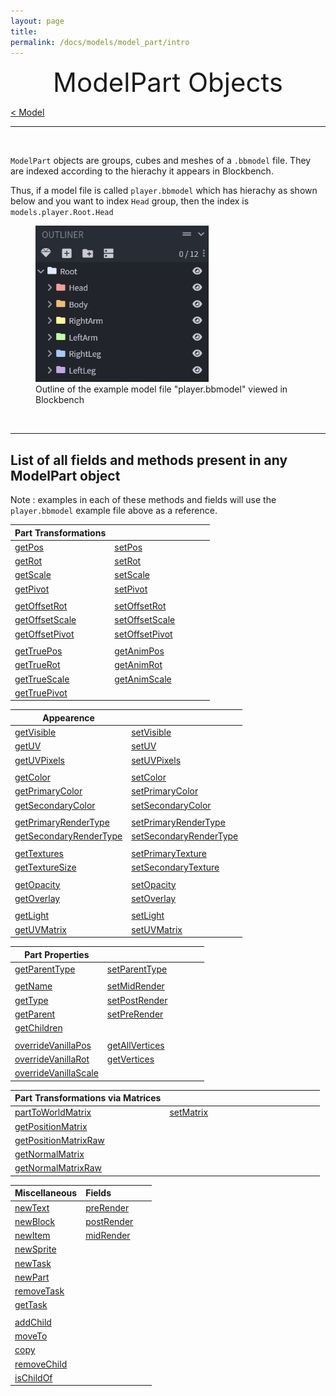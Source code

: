 ```yaml
---
layout: page
title:
permalink: /docs/models/model_part/intro
---
```


<style> span.hidden {visibility: hidden;} </style>

<center style="font-size: 3em;">ModelPart Objects</center>

[< Model](/docs/models)

***

&nbsp;

`ModelPart` objects are groups, cubes and meshes of a `.bbmodel` file. They are indexed according to the hierachy it appears in Blockbench.

Thus, if a model file is called `player.bbmodel` which has hierachy as shown below and you want to index `Head` group, then the index is `models.player.Root.Head`

<figure>
    <img src="/docs/images/player_outliner.png" height="250">
    <figcaption>Outline of the example model file "player.bbmodel" viewed in Blockbench</figcaption>
</figure>

&nbsp;

***

<h2 id="index">List of all fields and methods present in any ModelPart object</h2>

Note : examples in each of these methods and fields will use the `player.bbmodel` example file above as a reference.

| Part Transformations                                                          | <span class="hidden">Part Transformations</span>                              |
| ----------------------------------------------------------------------------- | ----------------------------------------------------------------------------- |
| [getPos](/docs/models/model_part/full1#getPos)                                | [setPos](/docs/models/model_part/full1#setPos)                                |
| [getRot](/docs/models/model_part/full1#getRot)                                | [setRot](/docs/models/model_part/full1#setRot)                                |
| [getScale](/docs/models/model_part/full1#getScale)                            | [setScale](/docs/models/model_part/full1#setScale)                            |
| [getPivot](/docs/models/model_part/full1#getPivot)                            | [setPivot](/docs/models/model_part/full1#setPivot)                            |
|                                                                               |                                                                               |
| [getOffsetRot](/docs/models/model_part/full1#getOffsetRot)                    | [setOffsetRot](/docs/models/model_part/full1#setOffsetRot)                    |
| [getOffsetScale](/docs/models/model_part/full1#getOffsetScale)                | [setOffsetScale](/docs/models/model_part/full1#setOffsetScale)                |
| [getOffsetPivot](/docs/models/model_part/full1#getOffsetPivot)                | [setOffsetPivot](/docs/models/model_part/full1#setOffsetPivot)                |
|                                                                               |                                                                               |
| [getTruePos](/docs/models/model_part/full1#getTruePos)                        | [getAnimPos](/docs/models/model_part/full1#getAnimPos)                        |
| [getTrueRot](/docs/models/model_part/full1#getTrueRot)                        | [getAnimRot](/docs/models/model_part/full1#getAnimRot)                        |
| [getTrueScale](/docs/models/model_part/full1#getTrueScale)                    | [getAnimScale](/docs/models/model_part/full1#getAnimScale)                    |
| [getTruePivot](/docs/models/model_part/full1#getTruePivot)                    |                                                                               |

| Appearence                                                                    | <span class="hidden">Appearence</span>                                        |
| ----------------------------------------------------------------------------- | ----------------------------------------------------------------------------- |
| [getVisible](/docs/models/model_part/full2#getVisible)                        | [setVisible](/docs/models/model_part/full2#setVisible)                        |
| [getUV](/docs/models/model_part/full2#getUV)                                  | [setUV](/docs/models/model_part/full2#setUV)                                  |
| [getUVPixels](/docs/models/model_part/full2#getUVPixels)                      | [setUVPixels](/docs/models/model_part/full2#setUVPixels)                      |
|                                                                               |                                                                               |
| [getColor](/docs/models/model_part/full2#getColor)                            | [setColor](/docs/models/model_part/full2#setColor)                            |
| [getPrimaryColor](/docs/models/model_part/full2#getPrimaryColor)              | [setPrimaryColor](/docs/models/model_part/full2#setPrimaryColor)              |
| [getSecondaryColor](/docs/models/model_part/full2#getSecondaryColor)          | [setSecondaryColor](/docs/models/model_part/full2#setSecondaryColor)          |
|                                                                               |                                                                               |
| [getPrimaryRenderType](/docs/models/model_part/full2#getPrimaryRenderType)    | [setPrimaryRenderType](/docs/models/model_part/full2#setPrimaryRenderType)    |
| [getSecondaryRenderType](/docs/models/model_part/full2#getSecondaryRenderType)| [setSecondaryRenderType](/docs/models/model_part/full2#setSecondaryRenderType)|
|                                                                               |                                                                               |
| [getTextures](/docs/models/model_part/full#getTextures)                       | [setPrimaryTexture](/docs/models/model_part/full#setPrimaryTexture)           |
| [getTextureSize](/docs/models/model_part/full#getTextureSize)                 | [setSecondaryTexture](/docs/models/model_part/full#setSecondaryTexture)       |
|                                                                               |                                                                               |
| [getOpacity](/docs/models/model_part/full2#getOpacity)                        | [setOpacity](/docs/models/model_part/full2#setOpacity)                        |
| [getOverlay](/docs/models/model_part/full#getOverlay)                         | [setOverlay](/docs/models/model_part/full#setOverlay)                         |
|                                                                               |                                                                               |
| [getLight](/docs/models/model_part/full#getLight)                             | [setLight](/docs/models/model_part/full#setLight)                             |
| [getUVMatrix](/docs/models/model_part/full2#getUVMatrix)                      | [setUVMatrix](/docs/models/model_part/full2#setUVMatrix)                      |

| Part Properties                                                               | <span class="hidden">Part Properties-----</span>                              |
| ----------------------------------------------------------------------------- | ----------------------------------------------------------------------------- |
| [getParentType](/docs/models/model_part/full1#getParentType)                  | [setParentType](/docs/models/model_part/full1#setParentType)                  |
|                                                                               |                                                                               |
| [getName](/docs/models/model_part/full#getName)                               | [setMidRender](/docs/models/model_part/full#setMidRender)                     |
| [getType](/docs/models/model_part/full#getType)                               | [setPostRender](/docs/models/model_part/full#setPostRender)                   |
| [getParent](/docs/models/model_part/full#getParent)                           | [setPreRender](/docs/models/model_part/full#setPreRender)                     |
| [getChildren](/docs/models/model_part/full#getChildren)                       |                                                                               |
|                                                                               |                                                                               |
| [overrideVanillaPos](/docs/models/model_part/full#overrideVanillaPos)         | [getAllVertices](/docs/models/model_part/full#getAllVertices)                 |
| [overrideVanillaRot](/docs/models/model_part/full#overrideVanillaRot)         | [getVertices](/docs/models/model_part/full#getVertices)                       |
| [overrideVanillaScale](/docs/models/model_part/full#overrideVanillaScale)     |                                                                               |

| Part Transformations via Matrices                                             | <span class="hidden">Part Transformations via Matrices</span>                 |
| ----------------------------------------------------------------------------- | ----------------------------------------------------------------------------- |
| [partToWorldMatrix](/docs/models/model_part/full#partToWorldMatrix)           | [setMatrix](/docs/models/model_part/full#setMatrix)                           |
| [getPositionMatrix](/docs/models/model_part/full#getPositionMatrix)           |                                                                               |
| [getPositionMatrixRaw](/docs/models/model_part/full#getPositionMatrixRaw)     |                                                                               |
| [getNormalMatrix](/docs/models/model_part/full#getNormalMatrix)               |                                                                               |
| [getNormalMatrixRaw](/docs/models/model_part/full#getNormalMatrixRaw)         |                                                                               |

| Miscellaneous                                           | Fields  <span class="hidden">laneous</span>           |
| ------------------------------------------------------- | ----------------------------------------------------- |
| [newText](/docs/models/model_part/full#newText)         | [preRender](/docs/models/model_part/full#preRender)   |
| [newBlock](/docs/models/model_part/full#newBlock)       | [postRender](/docs/models/model_part/full#postRender) |
| [newItem](/docs/models/model_part/full#newItem)         | [midRender](/docs/models/model_part/full#midRender)   |
| [newSprite](/docs/models/model_part/full#newSprite)     |                                                       |
| [newTask](/docs/models/model_part/full#newTask)         |                                                       |
| [newPart](/docs/models/model_part/full#newPart)         |                                                       |
| [removeTask](/docs/models/model_part/full#removeTask)   |                                                       |
| [getTask](/docs/models/model_part/full#getTask)         |                                                       |
|                                                         |                                                       |
| [addChild](/docs/models/model_part/full#addChild)       |                                                       |
| [moveTo](/docs/models/model_part/full#moveTo)           |                                                       |
| [copy](/docs/models/model_part/full#copy)               |                                                       |
| [removeChild](/docs/models/model_part/full#removeChild) |                                                       |
| [isChildOf](/docs/models/model_part/full#isChildOf)     |                                                       |
